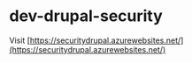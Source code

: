 # dev-drupal-security

Visit [https://securitydrupal.azurewebsites.net/](https://securitydrupal.azurewebsites.net/)
